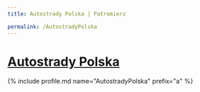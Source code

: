 ```yaml
---
title: Autostrady Polska | Patromierz

permalink: /AutostradyPolska
---
```


# [Autostrady Polska](https://patronite.pl/AutostradyPolska)

{% include profile.md name="AutostradyPolska" prefix="a" %}
